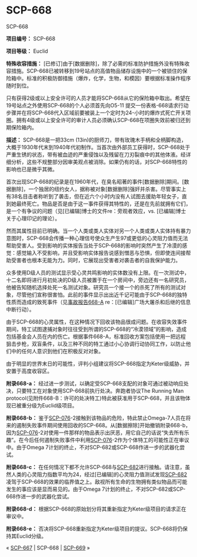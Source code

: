 # SCP-668
                        




SCP-668



**项目编号：** SCP-668

**项目等级：** Euclid

**特殊收容措施：** [已修订]由于[数据删除]，除了必需的标准防护措施外没有特殊收容措施。SCP-668已被转移到19号站点的高值物品储存设施中的一个被锁住的保险箱中。标准的积极防御措施（爆炸，化学，生物，和模因）要根据标准操作程序随时到位。

只有获得2级或以上安全许可的人员才能将SCP-668从它的保险箱中取出。希望在19号站点之外使用SCP-668的个人必须首先向O5-11 提交一份表格-668请求行动步骤并在将SCP-668代入区域前要被装上一个定时为24-小时的爆炸式死亡开关项圈。拥有4级或以上安全许可的审计人员必须确认SCP-668在项圈失效前被归还到期保险箱内。

**描述：** SCP-668是一把33cm (13in)的厨师刀，带有玫瑰木手柄和全柄脚构造，大概于1930年代末到1940年代初制作。当首次由外部员工获得时，SCP-668处于严重生锈的状态，带有被血迹的严重侵蚀以及残留在刀刃裂痕中的其他体液。经详细分析，这些不规整部分因审美观点被消除。如果仍有的话，对SCP-668特性的影响也已是微乎其微。

首次出现SCP-668的纪录是在1960年代，在臭名昭著的事件[数据删除]期间。[数据删除]，一个独居的纽约女人，据称被对象[数据删除]强奸并杀害。尽管事实上有38名目击者称听到了袭击，但在近六个小时内没有人试图去援助年轻女子，直到她最终死亡。物品是否是由于这一事件获得其特性的，还是在先前就拥有它们，是一个有争议的问题（见[已编辑]博士的文件re：旁观者效应，vs. [已编辑]博士关于心理印记的理论）。

然而其属性目前已明确。当一个人类或类人实体对另一个人类或类人实体持有暴力意图时，SCP-668会传播一种心理信号使众生产生97或更低的心灵阻力值而无法帮助受害人。受到影响的实体报告当处于SCP-668的影响时突然产生了冷漠的感觉：感觉输入不受影响，并且受影响实体报告说感到憎恶与恐惧，但即使连间接帮助受害者也根本无能为力。同时，它展现出受害者对袭击者的自我保护能力。

众多使用D级人员的测试显示受心灵共鸣影响的实体数没有上限。在一次测试中，十二名即将进行月初处决的D级人员被置于在一个房间中，旁边还有一名研究员，他被告知随机选择处死一名测试对象。研究员一个接一个的杀死了所有的测试对象，尽管他们宣称很害怕。此前的事件显示出出近千记可能由于SCP-668的独特性质而造成的致死事件（见[事故报告668-A](/incident-668-a) re：[已编辑]广场大屠杀和后继的信息中断行动）。

由于SCP-668的心灵属性，在这种情况下回收该物品很成问题。在收容失效事件期间，特工试图逮捕对象时往往受到所谓的SCP-668的“冷漠领域”的影响，造成包括基金会人员在内的伤亡。根据事件668-A，标准回收方案包括使用一把远程狙击步枪，双盲条件，以及三种不同的特工通过小心协调行动协同工作，以防止他们中的任何人意识到他们在积极反对对象。

由于明显的世界末日的可能性，评判小组建议将SCP-668指定为Keter级威胁，并安置于高度收容区。

**附录668-a：** 经过进一步测试，以确定受SCP-668支配的对象可通过被动响应处决，只要特工在对象使用SCP-668前执行处决。奔跑者协议The Running Man protocol(见附件668-B：许可的处决特工)特此被获准用于SCP-668，并且该物体现已被重分级为Euclid级项目。

**附录668-b：** 鉴于[SCP-076](/scp-076)-2接触到该物品的危险，特此禁止Omega-7人员在将来的遏制失败事件期间使用回收的SCP-668。从[数据擦除]开始撤销附录668-b，因为[SCP-076](/scp-076)-2对使用一件那样的物品表示出厌恶，用它自己的话说“失去所有乐趣”。在今后任何遏制失败事件中利用[SCP-076](/scp-076)-2作为个体特工的可能性正在审议中。由于Omega 7计划的终止，不对SCP-682或SCP-668作进一步的武器化尝试。

**附录668-c：** 在任何情况下都不允许SCP-668与[SCP-682](/scp-682)进行接触。请注意，虽然人类的心灵阻力指数平均为24，经过[已编辑]的心灵阻力值测试发现[SCP-682](/scp-682)凌驾于SCP-668的效果的临界值之上。敌视所有生命的生物拥有类似物品而可能发生的事应该是显而易见的。由于Omega 7计划的终止，不对SCP-682或SCP-668作进一步的武器化尝试。

**附录668-d：** 根据SCP-668的原始划分将其重新指定为Keter级项目的请求正在审议中。

**附录668-e：** 否决将SCP-668重新指定为Keter级项目的提议。SCP-668将仍保持其Euclid分级。



« [SCP-667](/scp-667) | SCP-668 | [SCP-669](/scp-669) »





                    